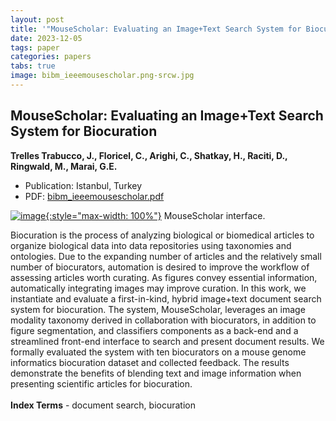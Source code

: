 ```yaml
---
layout: post
title: '"MouseScholar: Evaluating an Image+Text Search System for Biocuration"'
date: 2023-12-05
tags: paper
categories: papers
tabs: true
image: bibm_ieeemousescholar.png-srcw.jpg
---
```


## MouseScholar: Evaluating an Image+Text Search System for Biocuration
**Trelles Trabucco, J., Floricel, C., Arighi, C., Shatkay, H., Raciti, D., Ringwald, M., Marai, G.E.**
- Publication: Istanbul, Turkey
- PDF: [bibm_ieeemousescholar.pdf](/documents/bibm_ieeemousescholar.pdf)


[![image](https://www.evl.uic.edu/output/originals/bibm_ieeemousescholar.png-srcw.jpg){:style="max-width: 100%"}](https://www.evl.uic.edu/output/originals/bibm_ieeemousescholar.png-srcw.jpg)
MouseScholar interface.

Biocuration is the process of analyzing biological or biomedical articles to organize biological data into data repositories using taxonomies and ontologies. Due to the expanding number of articles and the relatively small number of biocurators, automation is desired to improve the workflow of assessing articles worth curating. As figures convey essential information, automatically integrating images may improve curation. In this work, we instantiate and evaluate a first-in-kind, hybrid image+text document search system for biocuration. The system, MouseScholar, leverages an image modality taxonomy derived in collaboration with biocurators, in addition to figure segmentation, and classifiers components as a back-end and a streamlined front-end interface to search and present document results. We formally evaluated the system with ten biocurators on a mouse genome informatics biocuration dataset and collected feedback. The results demonstrate the benefits of blending text and image information when presenting scientific articles for biocuration.<br><br>
<strong>Index Terms</strong> - document search, biocuration